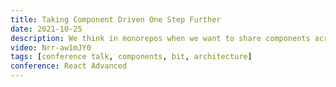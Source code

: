 ```yaml
---
title: Taking Component Driven One Step Further
date: 2021-10-25
description: We think in monorepos when we want to share components across many teams and apps. but let’s face it, we all hate monorepos. As soon as we hear the word we just think legacy. But it doesn’t have to be. But if we make our repos component driven, where we can easily share components across any repos or apps then everything changes. We really are moving towards a component driven world so lets start building in component driven repos.
video: Nrr-aw1mJY0
tags: [conference talk, components, bit, architecture]
conference: React Advanced
---
```

